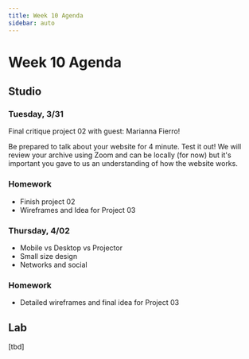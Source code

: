 ```yaml
---
title: Week 10 Agenda
sidebar: auto
---
```


# Week 10 Agenda


## Studio 

### Tuesday, 3/31

Final critique project 02 with guest: Marianna Fierro! </br>

Be prepared to talk about your website for 4 minute. Test it out! We will review your archive using Zoom and can be locally (for now) but it's important you gave to us an understanding of how the website works.

### Homework

- Finish project 02
- Wireframes and Idea for Project 03

### Thursday, 4/02

- Mobile vs Desktop vs Projector
- Small size design
- Networks and social

### Homework

- Detailed wireframes and final idea for Project 03

## Lab

[tbd]
